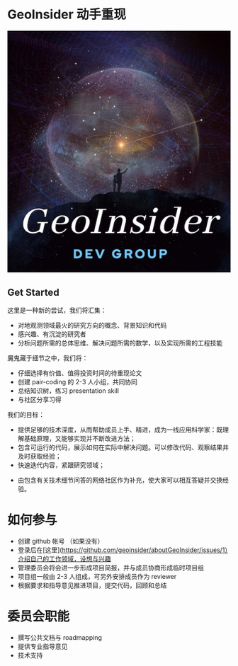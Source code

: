 # GeoInsider 动手重现

![](geoinsider-logo.jpg)

## Get Started

这里是一种新的尝试，我们将汇集：

* 对地观测领域最火的研究方向的概念、背景知识和代码
* 感兴趣、有沉淀的研究者
* 分析问题所需的总体思维、解决问题所需的数学，以及实现所需的工程技能

魔鬼藏于细节之中，我们将：
* 仔细选择有价值、值得投资时间的待重现论文
* 创建 pair-coding 的 2-3 人小组，共同协同
* 总结知识树，练习 presentation skill
* 与社区分享习得

我们的目标：
* 提供足够的技术深度，从而帮助成员上手、精进，成为一线应用科学家：既理解基础原理，又能够实现并不断改进方法；
* 包含可运行的代码，展示如何在实际中解决问题。可以修改代码、观察结果并及时获取经验；
* 快速迭代内容，紧跟研究领域；
- 由包含有关技术细节问答的网络社区作为补充，使大家可以相互答疑并交换经验。

# 如何参与
* 创建 github 帐号 （如果没有）
* 登录后在[这里](https://github.com/geoinsider/aboutGeoInsider/issues/1）介绍自己的工作领域，设想与兴趣
* 管理委员会将会进一步形成项目简报，并与成员协商形成临时项目组
* 项目组一般由 2-3 人组成，可另外安排成员作为 reviewer
* 根据要求和指导意见推进项目，提交代码，回顾和总结

# 委员会职能
* 撰写公共文档与 roadmapping
* 提供专业指导意见
* 技术支持
